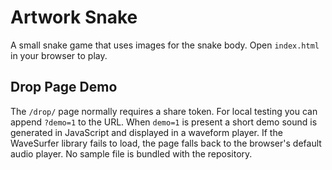 # Artwork Snake

A small snake game that uses images for the snake body. Open `index.html` in your browser to play.

## Drop Page Demo

The `/drop/` page normally requires a share token. For local testing you can
append `?demo=1` to the URL. When `demo=1` is present a short demo sound is
generated in JavaScript and displayed in a waveform player. If the WaveSurfer
library fails to load, the page falls back to the browser's default audio
player. No sample file is bundled with the repository.
